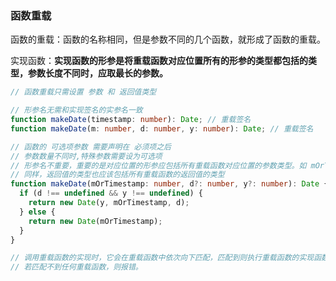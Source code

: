 ### 函数重载

函数的重载：函数的名称相同，但是参数不同的几个函数，就形成了函数的重载。

实现函数：**实现函数的形参是将重载函数对应位置所有的形参的类型都包括的类型，参数长度不同时，应取最长的参数。**

```typescript
// 函数重载只需设置 参数 和 返回值类型

// 形参名无需和实现签名的实参名一致
function makeDate(timestamp: number): Date; // 重载签名
function makeDate(m: number, d: number, y: number): Date; // 重载签名

// 函数的 可选项参数 需要声明在 必须项之后
// 参数数量不同时,特殊参数需要设为可选项
// 形参名不重要，重要的是对应位置的形参应包括所有重载函数对应位置的参数类型。如 mOrTimestamp 和 m、timestamp不同，但mOrTimestamp包含了m、timestamp所有的类型。
// 同样，返回值的类型也应该包括所有重载函数的返回值的类型
function makeDate(mOrTimestamp: number, d?: number, y?: number): Date { // 实现签名
  if (d !== undefined && y !== undefined) {
    return new Date(y, mOrTimestamp, d);
  } else {
    return new Date(mOrTimestamp);
  }
}

// 调用重载函数的实现时，它会在重载函数中依次向下匹配，匹配到则执行重载函数的实现函数。
// 若匹配不到任何重载函数，则报错。
```

